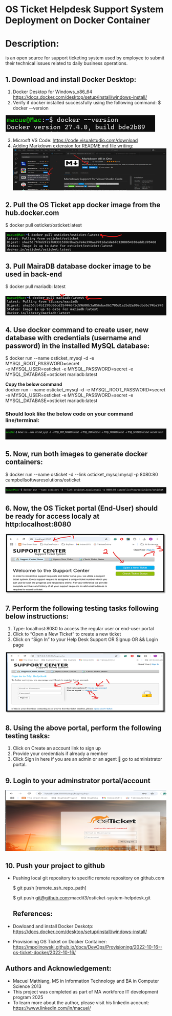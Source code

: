 # OS Ticket Helpdesk Support System Deployment on Docker Container



# Description:
is an open source for support ticketing system used by employee to submit their technical issues related to daily business operations.

## 1. Download and install Docker Desktop:
  
   1) Docker Desktop for Windows_x86_64
      https://docs.docker.com/desktop/setup/install/windows-install/
   2) Verify if docker installed successfully using the following command:
    $ docker --version

![alt text](image.png)

  3) Microsft VS Code: 
     https://code.visualstudio.com/download
  4) Adding Markdown extension for README.md file writing:
   ![alt text](image-8.png)


## 2. Pull the OS Ticket app docker image from the hub.docker.com
$ docker pull osticket/osticket:latest 

![alt text](image-1.png)


## 3. Pull MairaDB database docker image to be used in back-end
$ docker pull mariadb: latest

![alt text](image-2.png)

## 4. Use docker command to create user, new database with credentials (username and password) in the installed MySQL database:

$ docker run --name osticket_mysql -d -e MYSQL_ROOT_PASSWORD=secret \
-e MYSQL_USER=osticket -e MYSQL_PASSWORD=secret -e MYSQL_DATABASE=osticket mariadb:latest

**Copy the below command** \
docker run --name osticket_mysql -d -e MYSQL_ROOT_PASSWORD=secret -e MYSQL_USER=osticket -e MYSQL_PASSWORD=secret -e MYSQL_DATABASE=osticket mariadb:latest 

### Should look like the below code on your command line/terminal:

![alt text](image-3.png)

## 5. Now, run both images to generate docker containers:

$ docker run --name osticket -d --link osticket_mysql:mysql -p 8080:80 campbellsoftwaresolutions/osticket

![alt text](image-4.png)

## 6. Now, the OS Ticket portal (End-User) should be ready for access localy at http:localhost:8080

![alt text](image-5.png)

## 7. Perform the following testing tasks following below instructions:

1)	Type: localhost:8080 to access the regular user or end-user portal
2)	Click to “Open a New Ticket” to create a new ticket
3)	Click on “Sign In” to your Help Desk Support OR Signup OR && Login page

![alt text](image-6.png)

## 8. Using the above portal, perform the following testing tasks:
1)	Click on Create an account link to sign up
2)	Provide your credentials if already a member
3)	Click Sign in here if you are an admin or an agent  go to administrator portal.


## 9. Login to your adminstrator portal/account
![alt text](image-7.png)


## 10. Push your project to github
- Pushing local git repository to specific remote repository on github.com
  
   $ git push [remote_ssh_repo_path]

   $ git push git@github.com:macdit3/osticket-system-helpdesk.git


  ## References:
- Dowloand and install Docker Deskotp: https://docs.docker.com/desktop/setup/install/windows-install/

- Provisioning OS Ticket on Docker Container: https://mpolinowski.github.io/docs/DevOps/Provisioning/2022-10-16--os-ticket-docker/2022-10-16/


## Authors and Acknowledgement:
- Macuei Mathiang, MS in Information Technology and BA in Computer Science 2013
- This project was completed as part of MA workforce IT development program 2025
- To learn more about the author, please visit his linkedin acocunt: https://www.linkedin.com/in/macuei/
  

